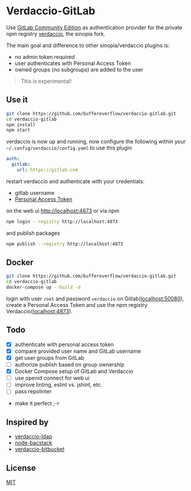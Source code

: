 # Verdaccio-GitLab

Use [GitLab Community Edition](https://gitlab.com/gitlab-org/gitlab-ce)
as authentication provider for the private npm registry
[verdaccio](https://github.com/verdaccio/verdaccio), the sinopia fork.

The main goal and difference to other sinopia/verdaccio plugins is:

- no admin token required
- user authenticates with Personal Access Token
- owned groups (no subgroups) are added to the user

> This is experimental!

## Use it

```sh
git clone https://github.com/bufferoverflow/verdaccio-gitlab.git
cd verdaccio-gitlab
npm install
npm start
```

verdaccio is now up and running, now configure the following within
your `~/.config/verdaccio/config.yaml` to use this plugin

```yaml
auth:
  gitlab:
    url: https://gitlab.com
```

restart verdaccio and authenticate with your credentials:

- gitlab username
- [Personal Access Token](https://gitlab.com/profile/personal_access_tokens)

on the web ui [http://localhost:4873](http://localhost:4873) or via npm

```sh
npm login --registry http://localhost:4873
```

and publish packages

```sh
npm publish --registry http://localhost:4873
```

## Docker

```sh
git clone https://github.com/bufferoverflow/verdaccio-gitlab.git
cd verdaccio-gitlab
docker-compose up --build -d
```

login with user `root` and password `verdaccio` on
Gitlab([localhost:50080](http://localhost:50080)),
create a Personal Access Token and use the npm registry
Verdaccio([localhost:4873](http://localhost:4873)).

## Todo

- [x] authenticate with personal access token
- [x] compare provided user name and GitLab username
- [x] get user groups from GitLab
- [ ] authorize publish based on group ownership
- [x] Docker Compose setup of GitLab and Verdaccio
- [ ] use openid connect for web ui
- [ ] improve linting, eslint vs. jshint, etc.
- [ ] pass repolinter
- make it perfect ;-r

## Inspired by

- [verdaccio-ldap](https://github.com/Alexandre-io/verdaccio-ldap)
- [node-bacstack](https://github.com/fh1ch/node-bacstack)
- [verdaccio-bitbucket](https://github.com/idangozlan/verdaccio-bitbucket)

## License

[MIT](https://spdx.org/licenses/MIT)
